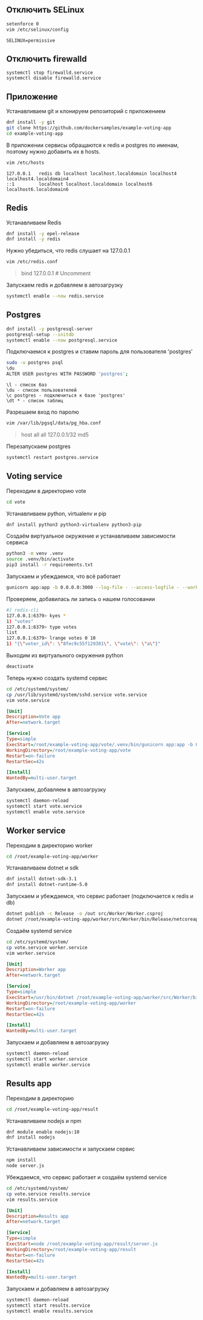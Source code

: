 ## Отключить SELinux

```bash
setenforce 0
vim /etc/selinux/config
```
```
SELINUX=permissive
```

## Отключить firewalld

```
systemctl stop firewalld.service
systemctl disable firewalld.service
```

## Приложение

Устанавливаем git и клонируем репозиторий с приложением

```bash
dnf install -y git
git clone https://github.com/dockersamples/example-voting-app
cd example-voting-app
```

В приложении сервисы обращаются к redis и postgres по именам, поэтому нужно добавить их в hosts.

```bash
vim /etc/hosts
```
```
127.0.0.1   redis db localhost localhost.localdomain localhost4 localhost4.localdomain4
::1         localhost localhost.localdomain localhost6 localhost6.localdomain6
```

## Redis

Устанавливаем Redis

```bash
dnf install -y epel-release
dnf install -y redis
```

Нужно убедиться, что redis слушает на 127.0.0.1

```bash
vim /etc/redis.conf
```

> bind 127.0.0.1 # Uncomment

Запускаем redis и добавляем в автозагрузку

```bash
systemctl enable --now redis.service
```

## Postgres

```bash
dnf install -y postgresql-server
postgresql-setup --initdb
systemctl enable --now postgresql.service
```
Подключаемся к postgres и ставим пароль для пользователя 'postgres'

```bash
sudo -u postgres psql
\du
ALTER USER postgres WITH PASSWORD 'postgres';
```

```
\l - список баз
\du - список пользователей
\c postgres - подключиться к базе 'postgres'
\dt * - список таблиц
```

Разрешаем вход по паролю

```bash
vim /var/lib/pgsql/data/pg_hba.conf
```
> host    all             all             127.0.0.1/32            md5

Перезапускаем postgres

```bash
systemctl restart postgres.service
```

## Voting service

Переходим в директорию vote

```bash
cd vote
```
Устанавливаем python, virtualenv и pip

```bash
dnf install python3 python3-virtualenv python3-pip
```
Создаём виртуальное окружение и устанавливаем зависимости сервиса

```bash
python3 -m venv .venv
source .venv/bin/activate
pip3 install -r requirements.txt
```
Запускаем и убеждаемся, что всё работает

```bash
gunicorn app:app -b 0.0.0.0:3000 --log-file - --access-logfile - --workers 4 --keep-alive 0
```

Проверяем, добавилась ли запись о нашем голосовании

```bash
#] redis-cli
127.0.0.1:6379> kyes *
1) "votes"
127.0.0.1:6379> type votes
list
127.0.0.1:6379> lrange votes 0 10
1) "{\"voter_id\": \"8fec9c55f129301\", \"vote\": \"a\"}"
```
Выходим из виртуального окружения python

```bash
deactivate
```

Теперь нужно создать systemd сервис

```bash
cd /etc/systemd/system/
cp /usr/lib/systemd/system/sshd.service vote.service
vim vote.service
```

```INI
[Unit]
Description=Vote app
After=network.target

[Service]
Type=simple
ExecStart=/root/example-voting-app/vote/.venv/bin/gunicorn app:app -b 0.0.0.0:3000 --log-file - --access-logfile - --workers 4 --keep-alive 0
WorkingDirectory=/root/example-voting-app/vote
Restart=on-failure
RestartSec=42s

[Install]
WantedBy=multi-user.target
```

Запускаем, добавляем в автозагрузку

```bash
systemctl daemon-reload
systemctl start vote.service
systemctl enable vote.service
```

## Worker service

Переходим в директорию worker

```bash
cd /root/example-voting-app/worker
```
Устанавливаем dotnet и sdk

```bash
dnf install dotnet-sdk-3.1
dnf install dotnet-runtime-5.0
```

Запускаем и убеждаемся, что сервис работает (подключается к redis и db)

```bash
dotnet publish -c Release -o /out src/Worker/Worker.csproj
dotnet /root/example-voting-app/worker/src/Worker/bin/Release/netcoreapp3.1/Worker.dll
```

Создаём systemd service

```bash
cd /etc/systemd/system/
cp vote.service worker.service
vim worker.service
```

```INI
[Unit]
Description=Worker app
After=network.target

[Service]
Type=simple
ExecStart=/usr/bin/dotnet /root/example-voting-app/worker/src/Worker/bin/Release/netcoreapp3.1/Worker.dll
WorkingDirectory=/root/example-voting-app/worker
Restart=on-failure
RestartSec=42s

[Install]
WantedBy=multi-user.target
```

Запускаем и добавляем в автозагрузку

```bash
systemctl daemon-reload
systemctl start worker.service
systemctl enable worker.service
```

## Results app

Переходим в директорию

```bash
cd /root/example-voting-app/result
```

Устанавливаем nodejs и npm

```bash
dnf module enable nodejs:10
dnf install nodejs
```
Устанавливаем зависимости и запускаем сервис

```bash
npm install
node server.js
```
Убеждаемся, что сервис работает и создаём systemd service

```bash
cd /etc/systemd/system/
cp vote.service results.service
vim results.service
```

```INI
[Unit]
Description=Results app
After=network.target

[Service]
Type=simple
ExecStart=node /root/example-voting-app/result/server.js
WorkingDirectory=/root/example-voting-app/result
Restart=on-failure
RestartSec=42s

[Install]
WantedBy=multi-user.target
```

Запускаем и добавляем в автозагрузку

```bash
systemctl daemon-reload
systemctl start results.service
systemctl enable results.service
```
